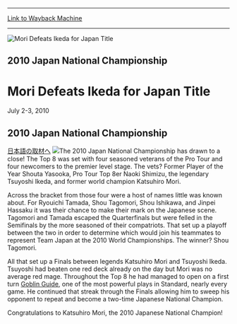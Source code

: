 
---
[Link to Wayback Machine](https://web.archive.org/web/20160228033107/http://magic.wizards.com/en/events/coverage/jpnat10)

[_metadata_:description]:- "2010 Japan National Championship 日本語の取材へ"
[_metadata_:generator]:- "Drupal 7 (http://drupal.org)"
[_metadata_:node]:- "497296"
[_metadata_:source]:- "div-block-system-main"
[_metadata_:title]:- "Mori Defeats Ikeda for Japan Title"
[_metadata_:wayback_capture_timestamp]:- "2016-02-28 03:31:07"
[_metadata_:wayback_raw_url]:- "https://web.archive.org/web/20160228033107id_/http://magic.wizards.com/en/events/coverage/jpnat10"
[_metadata_:wayback_url]:- "http://magic.wizards.com/en/events/coverage/jpnat10"
---







![Mori Defeats Ikeda for Japan Title](https://media.magic.wizards.com/images/banner/large_1_4.jpg)





2010 Japan National Championship
--------------------------------


Mori Defeats Ikeda for Japan Title
==================================




July 2-3, 2010












2010 Japan National Championship
--------------------------------


[日本語の取材へ](http://mtg-jp.com/eventc/jpnats10/) 
![](https://media.magic.wizards.com/image_legacy_migration/mtg/images/daily/events/jpnat10/winners2.jpg)The 2010 Japan National Championship has drawn to a close! The Top 8 was set with four seasoned veterans of the Pro Tour and four newcomers to the premier level stage. The vets? Former Player of the Year Shouta Yasooka, Pro Tour Top 8er Naoki Shimizu, the legendary Tsuyoshi Ikeda, and former world champion Katsuhiro Mori.


Across the bracket from those four were a host of names little was known about. For Ryouichi Tamada, Shou Tagomori, Shou Ishikawa, and Jinpei Hassaku it was their chance to make their mark on the Japanese scene. Tagomori and Tamada escaped the Quarterfinals but were felled in the Semifinals by the more seasoned of their compatriots. That set up a playoff between the two in order to determine which would join his teammates to represent Team Japan at the 2010 World Championships. The winner? Shou Tagomori.


All that set up a Finals between legends Katsuhiro Mori and Tsuyoshi Ikeda. Tsuyoshi had beaten one red deck already on the day but Mori was no average red mage. Throughout the Top 8 he had managed to open on a first turn [Goblin Guide](http://gatherer.wizards.com/Pages/Card/Details.aspx?name=Goblin+Guide), one of the most powerful plays in Standard, nearly every game. He continued that streak through the Finals allowing him to sweep his opponent to repeat and become a two-time Japanese National Champion.


Congratulations to Katsuhiro Mori, the 2010 Japanese National Champion!


  

 

